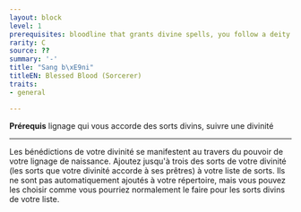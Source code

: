 ```yaml
---
layout: block
level: 1
prerequisites: bloodline that grants divine spells, you follow a deity
rarity: C
source: ??
summary: '-'
title: "Sang b\xE9ni"
titleEN: Blessed Blood (Sorcerer)
traits:
- general

---
```


<p><span id="ctl00_MainContent_DetailedOutput"><strong>Prérequis</strong> lignage qui vous accorde des sorts divins, suivre une divinité<br></span></p>
<hr>
<p>Les bénédictions de votre divinité se manifestent au travers du pouvoir de votre lignage de naissance. Ajoutez jusqu'à trois des sorts de votre divinité (les sorts que votre divinité accorde à ses prêtres) à votre liste de sorts. Ils ne sont pas automatiquement ajoutés à votre répertoire, mais vous pouvez les choisir comme vous pourriez normalement le faire pour les sorts divins de votre liste.&nbsp;</p>